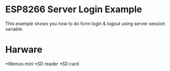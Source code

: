 # ESP8266 Server Login Example

This example shows you how to do form login & logout using server session variable.

# Harware
•Wemos mini
•SD reader 
•SD card

